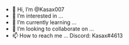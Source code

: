 - 👋 Hi, I’m @Kasax007
- 👀 I’m interested in ...
- 🌱 I’m currently learning ...
- 💞️ I’m looking to collaborate on ...
- 📫 How to reach me ... Discord: Kasax#4613

<!---
Kasax007/Kasax007 is a ✨ special ✨ repository because its `README.md` (this file) appears on your GitHub profile.
You can click the Preview link to take a look at your changes.
--->
